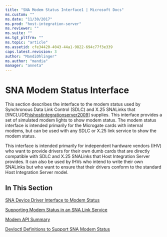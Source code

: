 ```yaml
---
title: "SNA Modem Status Interface1 | Microsoft Docs"
ms.custom: ""
ms.date: "11/30/2017"
ms.prod: "host-integration-server"
ms.reviewer: ""
ms.suite: ""
ms.tgt_pltfrm: ""
ms.topic: "article"
ms.assetid: cfe34420-4043-44a1-9822-694c77f3e339
caps.latest.revision: 3
author: "MandiOhlinger"
ms.author: "mandia"
manager: "anneta"
---
```

# SNA Modem Status Interface
This section describes the interface to the modem status used by Synchronous Data Link Control (SDLC) and X.25 SNALinks that [!INCLUDE[hishostintegrationserver2009](../includes/hishostintegrationserver2009-md.md)] supplies. This interface provides a set of simulated modem lights to show modem status. The modem status interface is intended primarily for the Microgate cards with internal modems, but can be used with any SDLC or X.25 link service to show the modem status.  
  
 This interface is intended primarily for independent hardware vendors (IHV) who want to provide drivers for their own dumb cards that are directly compatible with SDLC and X.25 SNALinks that Host Integration Server provides. It can also be used by IHVs who intend to write their own SNALinks but who want to ensure that their drivers conform to the standard Host Integration Server model.  
  
## In This Section  
 [SNA Device Driver Interface to Modem Status](../core/sna-device-driver-interface-to-modem-status2.md)  
  
 [Supporting Modem Status in an SNA Link Service](../core/supporting-modem-status-in-an-sna-link-service1.md)  
  
 [Modem API Summary](../core/modem-api-summary2.md)  
  
 [DevIoctl Definitions to Support SNA Modem Status](../core/devioctl-definitions-to-support-sna-modem-status1.md)